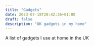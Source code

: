 ```yaml
---
title: "Gadgets"
date: 2023-07-18T20:42:36+01:00
draft: false
description: "UK gadgets in my home"
---
```

A list of gadgets I use at home in the UK
